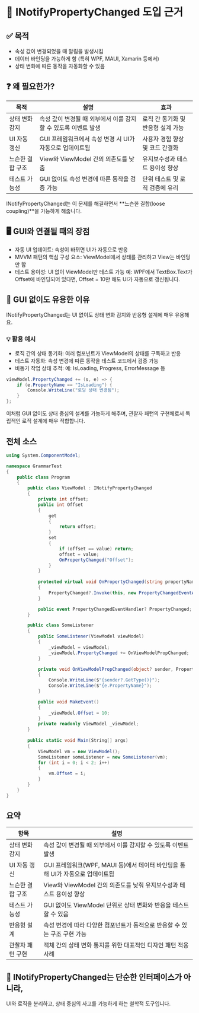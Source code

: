 # 🧭 INotifyPropertyChanged 도입 근거

## ✅ 목적
- 속성 값이 변경되었을 때 알림을 발생시킴
- 데이터 바인딩을 가능하게 함 (특히 WPF, MAUI, Xamarin 등에서)
- 상태 변화에 따른 동작을 자동화할 수 있음

## ❓ 왜 필요한가?

| 목적 | 설명 | 효과 |
|------|------|------|
| 상태 변화 감지 | 속성 값이 변경될 때 외부에서 이를 감지할 수 있도록 이벤트 발생 | 로직 간 동기화 및 반응형 설계 가능 |
| UI 자동 갱신 | GUI 프레임워크에서 속성 변경 시 UI가 자동으로 업데이트됨 | 사용자 경험 향상 및 코드 간결화 |
| 느슨한 결합 구조 | View와 ViewModel 간의 의존도를 낮춤 | 유지보수성과 테스트 용이성 향상 |
| 테스트 가능성 | GUI 없이도 속성 변경에 따른 동작을 검증 가능 | 단위 테스트 및 로직 검증에 유리 |


INotifyPropertyChanged는 이 문제를 해결하면서 **느슨한 결합(loose coupling)**을 가능하게 해줍니다.

## 🖥️ GUI와 연결될 때의 장점
- 자동 UI 업데이트: 속성이 바뀌면 UI가 자동으로 반응
- MVVM 패턴의 핵심 구성 요소: ViewModel에서 상태를 관리하고 View는 바인딩만 함
- 테스트 용이성: UI 없이 ViewModel만 테스트 가능
예: WPF에서 TextBox.Text가 Offset에 바인딩되어 있다면,
Offset = 10만 해도 UI가 자동으로 갱신됩니다.

## 🧪 GUI 없이도 유용한 이유
INotifyPropertyChanged는 UI 없이도 상태 변화 감지와 반응형 설계에 매우 유용해요.
### 💡 활용 예시

- 로직 간의 상태 동기화: 여러 컴포넌트가 ViewModel의 상태를 구독하고 반응
- 테스트 자동화: 속성 변경에 따른 동작을 테스트 코드에서 검증 가능
- 비동기 작업 상태 추적: 예: IsLoading, Progress, ErrorMessage 등
```csharp
viewModel.PropertyChanged += (s, e) => {
    if (e.PropertyName == "IsLoading") {
        Console.WriteLine("로딩 상태 변경됨");
    }
};
```

이처럼 GUI 없이도 상태 중심의 설계를 가능하게 해주며,
관찰자 패턴의 구현체로서 독립적인 로직 설계에 매우 적합합니다.

## 전체 소스

```csharp
using System.ComponentModel;

namespace GrammarTest
{
    public class Program
    {
        public class ViewModel : INotifyPropertyChanged
        {
            private int offset;
            public int Offset
            {
                get
                {
                    return offset;
                }
                set
                {
                    if (offset == value) return;
                    offset = value;
                    OnPropertyChanged("Offset");
                }
            }
            
            protected virtual void OnPropertyChanged(string propertyName = null)
            {
                PropertyChanged?.Invoke(this, new PropertyChangedEventArgs(propertyName));
            }

            public event PropertyChangedEventHandler? PropertyChanged;
        }

        public class SomeListener
        {
            public SomeListener(ViewModel viewModel)
            {
                _viewModel = viewModel;
                _viewModel.PropertyChanged += OnViewModelPropChanged;
            }

            private void OnViewModelPropChanged(object? sender, PropertyChangedEventArgs e)
            {
                Console.WriteLine($"{sender?.GetType()}");
                Console.WriteLine($"{e.PropertyName}");
            }

            public void MakeEvent()
            {
                _viewModel.Offset = 10;
            }
            private readonly ViewModel _viewModel;
        }
        
        public static void Main(String[] args)
        {
            ViewModel vm = new ViewModel();
            SomeListener someListener = new SomeListener(vm);
            for (int i = 0; i < 2; i++)
            {
                vm.Offset = i;
            }
        }
    }
}
```


## 요약
| 항목 | 설명 |
|------|------|
| 상태 변화 감지 | 속성 값이 변경될 때 외부에서 이를 감지할 수 있도록 이벤트 발생 |
| UI 자동 갱신 | GUI 프레임워크(WPF, MAUI 등)에서 데이터 바인딩을 통해 UI가 자동으로 업데이트됨 |
| 느슨한 결합 구조 | View와 ViewModel 간의 의존도를 낮춰 유지보수성과 테스트 용이성 향상 |
| 테스트 가능성 | GUI 없이도 ViewModel 단위로 상태 변화와 반응을 테스트할 수 있음 |
| 반응형 설계 | 속성 변경에 따라 다양한 컴포넌트가 동적으로 반응할 수 있는 구조 구현 가능 |
| 관찰자 패턴 구현 | 객체 간의 상태 변화 통지를 위한 대표적인 디자인 패턴 적용 사례 |


## 🌱 INotifyPropertyChanged는 단순한 인터페이스가 아니라,
UI와 로직을 분리하고, 상태 중심의 사고를 가능하게 하는 철학적 도구입니다.


